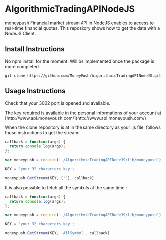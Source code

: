# AlgorithmicTradingAPINodeJS

moneypush Financial market stream API in NodeJS enables to access to real-time financial quotes. This repository shows how to get the data with a NodeJS Client.

## Install Instructions

No npm install for the moment. 
Will be implemented once the package is more completed.

```
git clone https://github.com/MoneyPush/AlgorithmicTradingAPINodeJS.git
```


## Usage Instructions

Check that your 3002 port is opened and available.

The key required is available in the personal informations of your account at  [http://www.api.moneypush.com/](http://www.api.moneypush.com/)

When the clone repository is at in the same directory as your .js file, follows those instructions to get the stream: 

```javascript
callback = function(args) {
  return console.log(args);
};

var moneypush = require('./AlgorithmicTradingAPINodeJS/lib/moneypush')

KEY = 'your_32_characters_key';

moneypush.GetStream(KEY, [''], callback)

```

It is also possible to fetch all the symbols at the same time :


```javascript
callback = function(args) {
  return console.log(args);
};

var moneypush = require('./AlgorithmicTradingAPINodeJS/lib/moneypush')

KEY = 'your_32_characters_key';

moneypush.GetStream(KEY, 'AllSymbol', callback)

```
